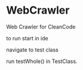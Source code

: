 # WebCrawler
Web Crawler for CleanCode

to run start in ide

navigate to test class

run testWhole() in TestClass.
